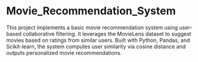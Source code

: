 # Movie_Recommendation_System
This project implements a basic movie recommendation system using user-based collaborative filtering. It leverages the MovieLens dataset to suggest movies based on ratings from similar users. Built with Python, Pandas, and Scikit-learn, the system computes user similarity via cosine distance and outputs personalized movie recommendations.
